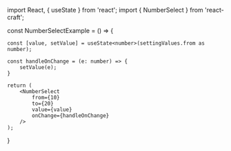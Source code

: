 import React, { useState } from 'react';
import { NumberSelect } from 'react-craft';

const NumberSelectExample = () => {

	const [value, setValue] = useState<number>(settingValues.from as number);

	const handleOnChange = (e: number) => {
		setValue(e);
	}

	return (
		<NumberSelect
			from={10}
			to={20}
			value={value}
			onChange={handleOnChange}
		/>
	);
}
